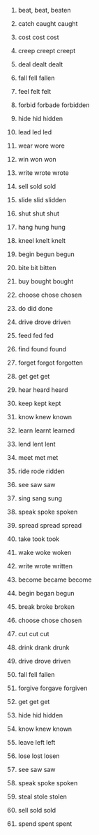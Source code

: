 1. beat, beat, beaten
2. catch caught caught
3. cost cost cost
4. creep creept creept
5. deal dealt dealt
6. fall fell fallen
7. feel felt felt
8. forbid forbade forbidden
9. hide hid hidden
10. lead led led
11. wear wore wore
12. win won won
13. write wrote wrote
14. sell sold sold
15. slide slid slidden
16. shut shut shut
17. hang hung hung
18. kneel knelt knelt

1. begin begun begun
2. bite bit bitten
3. buy bought bought
4. choose chose chosen
5. do did done
6. drive drove driven
7. feed fed fed
8. find found found
9. forget forgot forgotten
10. get get get
11. hear heard heard
12. keep kept kept
13. know knew known
14. learn learnt learned
15. lend lent lent
16. meet met met
17. ride rode ridden
18. see saw saw
19.  sing sang sung
20.  speak spoke spoken
21.  spread spread spread
22.  take took took
23.  wake woke woken
24.  write wrote written

1. become became become
2. begin began begun
3. break broke broken
4. choose chose chosen
5. cut cut cut
6. drink drank drunk
7. drive drove driven
8. fall fell fallen
9. forgive forgave forgiven
10. get get get
11. hide hid hidden
12. know knew known
13. leave left left
14. lose lost losen
15. see saw saw
16. speak spoke spoken
17. steal stole stolen
18. sell sold sold
19. spend spent spent

